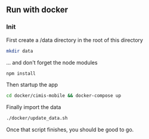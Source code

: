 ## Run with docker

### Init

First create a /data directory in the root of this directory

```bash
mkdir data
```

... and don't forget the node modules

```bash
npm install
```

Then startup the app

```bash
cd docker/cimis-mobile && docker-compose up
```

Finally import the data

```bash
./docker/update_data.sh
```

Once that script finishes, you should be good to go.